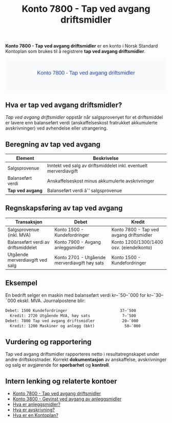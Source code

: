 ﻿---
title: "Konto 7800 - Tap ved avgang driftsmidler"
meta_title: "7800-tap-ved-avgang-driftsmidler"
meta_description: '**Konto 7800 - Tap ved avgang driftsmidler** er en konto i Norsk Standard Kontoplan som brukes til å registrere **tap ved avgang driftsmidler**.'
slug: 7800-tap-ved-avgang-driftsmidler
type: blog
layout: pages/single
---

**Konto 7800 - Tap ved avgang driftsmidler** er en konto i Norsk Standard Kontoplan som brukes til å registrere **tap ved avgang driftsmidler**.

![Illustrasjon av konto 7800 Tap ved avgang driftsmidler](7800-tap-ved-avgang-driftsmidler-image.svg)

## Hva er tap ved avgang driftsmidler?

*Tap ved avgang driftsmidler* oppstår når salgsprovenyet for et driftsmiddel er lavere enn balanseført verdi (anskaffelseskost fratrukket akkumulerte avskrivninger) ved avhendelse eller utrangering.

## Beregning av tap ved avgang

| Element                    | Beskrivelse                                                        |
|----------------------------|--------------------------------------------------------------------|
| Salgsprovenue              | Inntekt ved salg av driftsmiddelet inkl. eventuelt merverdiavgift   |
| Balanseført verdi          | Anskaffelseskost minus akkumulerte avskrivninger                   |
| **Tap ved avgang**         | Balanseført verdi âˆ’ salgsprovenue                                  |

## Regnskapsføring av tap ved avgang

| Transaksjon                                          | Debet                                    | Kredit                                               |
|------------------------------------------------------|------------------------------------------|------------------------------------------------------|
| Salgsprovenue (inkl. MVA)                            | Konto 1500 - Kundefordringer             | Konto 7800 - Tap ved avgang driftsmidler             |
| Balanseført verdi av driftsmiddelet                  | Konto 7900 - Avgang anleggsmidler        | Konto 1200/1300/1400 osv. (eiendelkonto)              |
| Utgående merverdiavgift ved salg                     | Konto 2701 - Utgående merverdiavgift høy sats | Konto 1500 - Kundefordringer                   |

## Eksempel

En bedrift selger en maskin med balanseført verdi kr–¯50–¯000 for kr–¯30–¯000 ekskl. MVA. Journalpostene blir:

```plaintext
Debet: 1500 Kundefordringer                       37–¯500
  Kredit: 2720 Utgående MVA, høy sats              7–¯500
Debet: 7800 Tap ved avgang driftsmidler            20–¯000
  Kredit: 1200 Maskiner og anlegg (bkt)             50–¯000
```

## Vurdering og rapportering

Tap ved avgang driftsmidler rapporteres netto i resultatregnskapet under andre driftskostnader. Korrekt **dokumentasjon** av anskaffelse, avskrivninger og salg er avgjørende for **sporbarhet** og **kontroll**.

## Intern lenking og relaterte kontoer

* [Konto 7800 - Tap ved avgang driftsmidler](/blogs/kontoplan/7800-tap-ved-avgang-driftsmidler "Konto 7800 - Tap ved avgang driftsmidler")
* [Konto 3800 - Gevinst ved avgang av anleggsmidler](/blogs/kontoplan/3800-gevinst-ved-avgang-av-anleggsmidler "Konto 3800 - Gevinst ved avgang av anleggsmidler")
* [Hva er anleggsmidler?](/blogs/regnskap/hva-er-anleggsmidler "Hva er Anleggsmidler? Komplett Guide til Anleggsmidler i Regnskap")
* [Hva er avskrivning?](/blogs/regnskap/hva-er-avskrivning "Hva er avskrivning? Guide til avskrivninger")
* [Hva er en Kontoplan?](/blogs/regnskap/hva-er-kontoplan "Hva er en Kontoplan? Komplett Guide til Kontoplaner i Norsk Regnskap")






